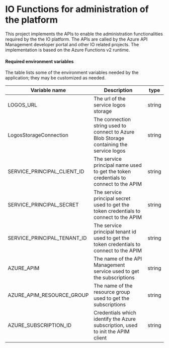 # IO Functions for administration of the platform

This project implements the APIs to enable the administration functionalities required by the the IO platform. The APIs are called by the Azure API Management developer portal and other IO related projects.
The implementation is based on the Azure Functions v2 runtime.

#### Required environment variables

The table lists some of the environment variables needed by the application;
they may be customized as needed.

| Variable name                          | Description                                                                                        | type    |
| -------------------------------------- | -------------------------------------------------------------------------------------------------- | ------- |
| LOGOS_URL                              | The url of the service logos storage                                                               | string  |
| LogosStorageConnection                 | The connection string used to connect to Azure Blob Storage containing the service logos           | string  |
| SERVICE_PRINCIPAL_CLIENT_ID            | The service principal name used to get the token credentials to connect to the APIM                | string  |
| SERVICE_PRINCIPAL_SECRET               | The service principal secret used to get the token credentials to connect to the APIM              | string  |
| SERVICE_PRINCIPAL_TENANT_ID            | The service principal tenant id used to get the token credentials to connect to the APIM           | string  |
| AZURE_APIM                             | The name of the API Management service used to get the subscriptions                               | string  |
| AZURE_APIM_RESOURCE_GROUP              | The name of the resource group used to get the subscriptions                                       | string  |
| AZURE_SUBSCRIPTION_ID                  | Credentials which identify the Azure subscription, used to init the APIM  client                   | string  | 
